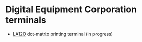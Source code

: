 # Digital Equipment Corporation terminals
* [LA120](https://terminals-wiki.org/wiki/index.php/DEC_LA120) dot-matrix printing terminal (in progress)